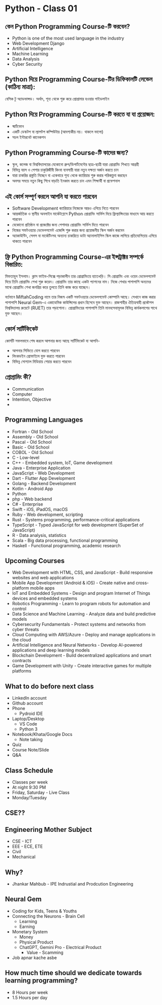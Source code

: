 # Python - Class 01
## কেন Python Programming Course-টি করবেন?
- Python is one of the most used language in the industry
- Web Development Django
- Artificial Intelligence
- Machine Learning
- Data Analysis
- Cyber Security

## Python দিয়ে Programming Course-টির ডিফিকালটি লেভেল (কাঠিন্য মাত্রা):

বেসিক টু অ্যাডভান্সড। অর্থাৎ, শূন্য থেকে শুরু করে প্রোগ্রামার হওয়ার গাইডলাইন

## Python দিয়ে Programming Course-টি করতে যা যা প্রয়োজন:

- স্মার্টফোন
- একটি ডেস্কটপ বা ল্যাপটপ কম্পিউটার (আবশ্যকীয় নয়। থাকলে ভালো)
- সচল ইন্টারনেট কানেকশন

## Python Programming Course-টি কাদের জন্য?

- স্কুল, কলেজ বা বিশ্ববিদ্যালয়ের যেকোনো গ্রুপ/ডিপার্টমেন্টের ছাত্র-ছাত্রী যারা প্রোগ্রামিং শিখতে আগ্রহী
- বিভিন্ন বয়স ও পেশার চাকুরিজীবী কিংবা ব্যবসায়ী যারা নতুন দক্ষতা অর্জন করতে চান
- যারা চাকরির প্রস্তুতি নিচ্ছেন বা একেবারে শূন্য থেকে ক্যারিয়ার শুরু করার পরিকল্পনা করছেন
- অবসর সময়ে নতুন কিছু শিখে বাড়তি ইনকাম করতে চান এমন শিক্ষার্থী বা প্রফেশনাল

## এই কোর্স সম্পূর্ণ করলে আপনি যা করতে পারবেন

- Software Development ক্যারিয়ারে নিজেকে আরও এগিয়ে নিতে পারবেন
- আন্তর্জাতিক ও স্থানীয় অনলাইন মার্কেটপ্লেসে Python প্রোগ্রামিং সার্ভিস দিয়ে ফ্রিল্যান্সিংয়ের মাধ্যমে আয় করতে পারবেন
- যেকোনো প্রতিষ্ঠান বা প্রজেক্টের জন্য পেশাদার প্রোগ্রামিং সার্ভিস দিতে পারবেন
- নিজের সফটওয়্যার ডেভেলপমেন্ট এজেন্সি শুরু করার জন্য প্রয়োজনীয় স্কিল অর্জন করবেন
- অ্যাকাউন্টিং, সেলস বা মার্কেটিংসহ অন্যান্য চাকরিতে ডাটা অ্যানালাইসিস স্কিল কাজে লাগিয়ে প্রতিযোগিতায় এগিয়ে থাকতে পারবেন

## ফ্রি Python Programming Course-এর ইন্সট্রাক্টর সম্পর্কে বিস্তারিত:

মিফতাহুল ইসলাম। ক্লাস ফাইভ-সিক্সে পড়াকালীন তার প্রোগ্রামিংয়ে হাতেখড়ি। সি প্রোগ্রামিং এবং ওয়েব ডেভেলপমেন্ট দিয়ে তিনি প্রোগ্রামিং শেখা শুরু করেন। প্রোগ্রামিং তার কাছে একটা প্যাশনের নাম। নিজে শেখার পাশাপাশি অন্যদের মাঝে প্রোগ্রামিং শেখা জনপ্রিয় করে তুলতে তিনি কাজ করে যাচ্ছেন।

বর্তমানে MiftahCoding নামে তার নিজস্ব একটি সফটওয়্যার ডেভেলপমেন্ট কোম্পানি আছে। সেখানে কাজ করার পাশাপাশি Neural Gem-এ একাডেমিক কাউন্সিলের প্রধান হিসেবে যুক্ত আছেন। রাজশাহীর ঐতিহ্যবাহী প্রকৌশল বিশ্ববিদ্যালয় রুয়েটে (RUET) তার পড়াশোনা। প্রোগ্রামিংয়ের পাশাপাশি তিনি মানবসেবামূলক বিভিন্ন কার্যকলাপের সাথে যুক্ত আছেন।

## কোর্স সার্টিফিকেট

কোর্সটি সফলভাবে শেষ করলে আপনার জন্য আছে সার্টিফিকেট যা আপনি-

- আপনার সিভিতে যোগ করতে পারবেন
- লিংকডইন প্রোফাইলে যুক্ত করতে পারবেন
- বিভিন্ন সোশ্যাল মিডিয়ায় শেয়ার করতে পারবেন

## প্রোগ্রামিং কী?
- Communication
- Computer
- Intention, Objective
- 
## Programming Languages
- Fortran - Old School
- Assembly - Old School
- Pascal - Old School
- Basic - Old School
- COBOL - Old School
- C - Low-level
- C++ - Embedded system, IoT, Game development
- Java - Enterprise Application
- JavaScript - Web Development
- Dart - Flutter App Development
- Golang - Backend Development
- Kotlin - Android App
- Python
- php - Web backend
- C# - Enterprise
- Swift - iOS, iPadOS, macOS
- Ruby - Web development, scripting
- Rust - Systems programming, performance-critical applications
- TypeScript - Typed JavaScript for web development (SuperSet of JavaScript)
- R - Data analysis, statistics
- Scala - Big data processing, functional programming
- Haskell - Functional programming, academic research

## Upcoming Courses
- Web Development with HTML, CSS, and JavaScript - Build responsive websites and web applications
- Mobile App Development (Android & iOS) - Create native and cross-platform mobile apps
- IoT and Embedded Systems - Design and program Internet of Things devices and embedded systems
- Robotics Programming - Learn to program robots for automation and control
- Data Science and Machine Learning - Analyze data and build predictive models
- Cybersecurity Fundamentals - Protect systems and networks from cyber threats
- Cloud Computing with AWS/Azure - Deploy and manage applications in the cloud
- Artificial Intelligence and Neural Networks - Develop AI-powered applications and deep learning models
- Blockchain Development - Build decentralized applications and smart contracts
- Game Development with Unity - Create interactive games for multiple platforms

## What to do before next class
- LinkedIn account
- Github account
- Phone
  - Pydroid IDE
- Laptop/Desktop
  - VS Code
  - Python 3
- Notebook/Khata/Google Docs
  - Note taking
- Quiz
- Course Note/Slide
- Q&A

## Class Schedule
- Classes per week
- At night 9:30 PM
- Friday, Saturday - Live Class
- Monday/Tuesday

## CSE??

## Engineering Mother Subject
- CSE - ICT
- EEE - ECE, ETE
- Civil
- Mechanical

## Why?
- Jhankar Mahbub - IPE Indrustial and Prodcution Engineering
## Neural Gem
- Coding for Kids, Teens & Youths
- Connecting the Neurons - Brain Cell
  - Learning
  - Earning
- Monetary System
  - Money
  - Physical Product
  - ChatGPT, Gemini Pro - Electrical Product
    - Value - Scamming
- Job apnar kache asbe

## How much time should we dedicate towards learning programming?
- 8 Hours per week
- 1.5 Hours per day